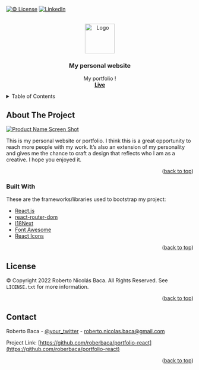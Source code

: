 <div id="top"></div>


<!-- PROJECT SHIELDS -->
<!--
*** I'm using markdown "reference style" links for readability.
*** Reference links are enclosed in brackets [ ] instead of parentheses ( ).
*** See the bottom of this document for the declaration of the reference variables
*** for contributors-url, forks-url, etc. This is an optional, concise syntax you may use.
*** https://www.markdownguide.org/basic-syntax/#reference-style-links
-->

[![© License][license-shield]][license-url]
[![LinkedIn][linkedin-shield]][linkedin-url]



<!-- PROJECT LOGO -->
<br />
<div align="center">
  <a href="https://github.com/roberbaca/README-Template">
    <img src="https://user-images.githubusercontent.com/83043304/140669718-0a350618-f217-4247-9d91-42d00c4c292f.png" alt="Logo" width="80" height="80">
  </a>

  <h3 align="center">My personal website</h3>

  <p align="center">
    My portfolio !
    <br />
      <a href="https://github.com/othneildrew/Best-README-Template"><strong>Live</strong></a>
    <br />   
  </p>
</div>



<!-- TABLE OF CONTENTS -->
<details>
  <summary>Table of Contents</summary>
  <ol>
    <li>
      <a href="#about-the-project">About The Project</a>
      <ul>
        <li><a href="#built-with">Built With</a></li>
      </ul>
    </li>
    <li><a href="#license">License</a></li>
    <li><a href="#contact">Contact</a></li>
  </ol>
</details>



<!-- ABOUT THE PROJECT -->
## About The Project

[![Product Name Screen Shot][product-screenshot]](https://www.robertobaca.dev)

This is my personal website or portfolio. I think this is a great opportunity to reach more people with my work. It’s also an extension of my personality and gives me the chance to craft a design that reflects who I am as a creative. I hope you enjoyed it.

<p align="right">(<a href="#top">back to top</a>)</p>



### Built With

These are the frameworks/libraries used to bootstrap my project:

* [React.js](https://reactjs.org/)
* [react-router-dom](https://www.npmjs.com/package/react-router-dom)
* [I18Next](https://www.i18next.com/)
* [Font Awesome](https://fontawesome.com)
* [React Icons](https://react-icons.github.io/react-icons/search)


<p align="right">(<a href="#top">back to top</a>)</p>


<!-- LICENSE -->
## License

© Copyright 2022 Roberto Nicolás Baca. All Rights Reserved. See `LICENSE.txt` for more information.

<p align="right">(<a href="#top">back to top</a>)</p>



<!-- CONTACT -->
## Contact

Roberto Baca - [@your_twitter](https://twitter.com/your_username) - roberto.nicolas.baca@gmail.com

Project Link: [https://github.com/roberbaca/portfolio-react](https://github.com/roberbaca/portfolio-react)

<p align="right">(<a href="#top">back to top</a>)</p>



<!-- MARKDOWN LINKS & IMAGES -->
<!-- https://www.markdownguide.org/basic-syntax/#reference-style-links -->
[contributors-shield]: https://img.shields.io/github/contributors/othneildrew/Best-README-Template.svg?style=for-the-badge
[contributors-url]: https://github.com/othneildrew/Best-README-Template/graphs/contributors
[forks-shield]: https://img.shields.io/github/forks/othneildrew/Best-README-Template.svg?style=for-the-badge
[forks-url]: https://github.com/othneildrew/Best-README-Template/network/members
[stars-shield]: https://img.shields.io/github/stars/othneildrew/Best-README-Template.svg?style=for-the-badge
[stars-url]: https://github.com/othneildrew/Best-README-Template/stargazers
[issues-shield]: https://img.shields.io/github/issues/othneildrew/Best-README-Template.svg?style=for-the-badge
[issues-url]: https://github.com/othneildrew/Best-README-Template/issues
[license-shield]: https://img.shields.io/github/license/othneildrew/Best-README-Template.svg?style=for-the-badge
[license-url]: https://github.com/othneildrew/Best-README-Template/blob/master/LICENSE.txt
[linkedin-shield]: https://img.shields.io/badge/-LinkedIn-black.svg?style=for-the-badge&logo=linkedin&colorB=555
[linkedin-url]: https://www.linkedin.com/in/roberto-baca
[product-screenshot]: images/screenshot.png
